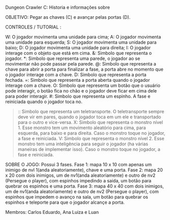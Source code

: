 Dungeon Crawler C: Historia e informações sobre


OBJETIVO: Pegar as chaves (C) e avançar pelas portas (D).

CONTROLES / TUTORIAL :

W: O jogador movimenta uma unidade para cima;
A: O jogador movimenta uma unidade para esquerda;
S: O jogador movimenta uma unidade para baixo;
D: O jogador movimenta uma unidade para direita;
I: O jogador interage com o objeto que está em cima.
&: Simbolo que representa o jogador.
*: Simbolo que representa uma parede, o jogador ao se movimentar não pode passar pela parede.
@: Simbolo que representa a chave para abrir a porta para finalizar a fase, a porta abre no momento que o jogador interage com a chave.
D: Simbolo que representa a porta fechada.
=: Simbolo que representa a porta aberta quando o jogador interage com a chave.
O: Simbolo que representa um botão que o usuário pode interagir, o botão fica no chão e o jogador deve ficar em cima dele para poder interagir.
#: Simbolo que representa um espinho. A fase e reiniciada quando o jogador toca no.
>:: Simbolo que representa um teletransporte. O teletransporte sempre deve vir em pares, quando o jogador toca em um ele e transportado para o outro e vice-versa.
X: Simbolo que representa o monstro nível 1. Esse monstro tem um movimento aleatório para cima, para esquerda, para baixo e para direita. Caso o monstro toque no jogador, a fase e reiniciada.
V: Simbolo que representa o monstro nível 2. Esse monstro tem uma inteligência para seguir o jogador (ha várias maneiras de implementar isso). Caso o monstro toque no jogador, a fase e reiniciada.

SOBRE O JOGO: Possui 3 fases. Fase 1: mapa 10 x 10 com apenas um inimigo de nvl 1(anda aleatoriamente), chave e uma porta. Fase 2: mapa 20 x 20 com dois inimigos, um de nv1(anda aleatoriamente) e outro de nv2 (Persegue o player), com espinhos impedindo a saida, um botão para quebrar os espinhos e uma porta. Fase 3: mapa 40 x 40 com dois inimigos, um de nv1(anda aleatoriamente) e outro de nv2 (Persegue o player), com espinhos que impedem o avanço na sala, um botão para quebrar os espinhos e teleporte para que o jogador alcançe a porta.

Membros: Carlos Eduardo, Ana Luiza e Luan
